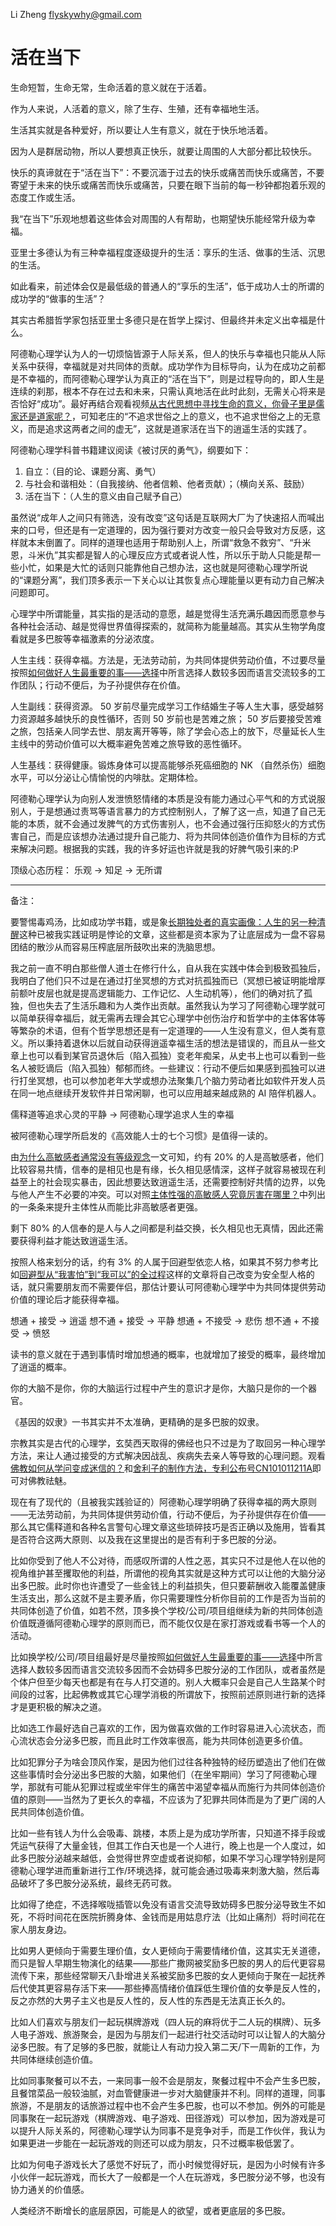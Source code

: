 Li Zheng flyskywhy@gmail.com

# 活在当下

生命短暂，生命无常，生命活着的意义就在于活着。

作为人来说，人活着的意义，除了生存、生殖，还有幸福地生活。

生活其实就是各种爱好，所以要让人生有意义，就在于快乐地活着。

因为人是群居动物，所以人要想真正快乐，就要让周围的人大部分都比较快乐。

快乐的真谛就在于“活在当下”：不要沉湎于过去的快乐或痛苦而快乐或痛苦，不要寄望于未来的快乐或痛苦而快乐或痛苦，只要在眼下当前的每一秒钟都抱着乐观的态度工作或生活。

我“在当下”乐观地想着这些体会对周围的人有帮助，也期望快乐能经常升级为幸福。

亚里士多德认为有三种幸福程度逐级提升的生活：享乐的生活、做事的生活、沉思的生活。

如此看来，前述体会仅是最低级的普通人的“享乐的生活”，低于成功人士的所谓的成功学的“做事的生活”？

其实古希腊哲学家包括亚里士多德只是在哲学上探讨、但最终并未定义出幸福是什么。

阿德勒心理学认为人的一切烦恼皆源于人际关系，但人的快乐与幸福也只能从人际关系中获得，幸福就是对共同体的贡献。成功学作为目标导向，认为在成功之前都是不幸福的，而阿德勒心理学认为真正的“活在当下”，则是过程导向的，即人生是连续的刹那，根本不存在过去和未来，只需认真地活在此时此刻，无需关心将来是否恰好“成功”。最好再结合观看视频[从古代思想中寻找生命的意义，你骨子里是儒家还是道家呢？](https://www.bilibili.com/video/BV1JM4m1172t/)，可知老庄的“不追求世俗之上的意义，也不追求世俗之上的无意义，而是追求这两者之间的虚无”，这就是道家活在当下的逍遥生活的实践了。

阿德勒心理学科普书籍建议阅读《被讨厌的勇气》，纲要如下：

1. 自立：（目的论、课题分离、勇气）
2. 与社会和谐相处：（自我接纳、他者信赖、他者贡献）；（横向关系、鼓励）
3. 活在当下：（人生的意义由自己赋予自己）

虽然说“成年人之间只有筛选，没有改变”这句话是互联网大厂为了快速招人而喊出来的口号，但还是有一定道理的，因为强行要对方改变一般只会导致对方反感，这样就本末倒置了。同样的道理也适用于帮助别人上，所谓“救急不救穷”、“升米恩，斗米仇”其实都是智人的心理反应方式或者说人性，所以乐于助人只能是帮一些小忙，如果是大忙的话则只能靠他自己想办法，这也就是阿德勒心理学所说的“课题分离”，我们顶多表示一下关心以让其恢复点心理能量以更有动力自己解决问题即可。

心理学中所谓能量，其实指的是活动的意愿，越是觉得生活充满乐趣因而愿意参与各种社会活动、越是觉得世界值得探索的，就简称为能量越高。其实从生物学角度看就是多巴胺等幸福激素的分泌浓度。

人生主线：获得幸福。方法是，无法劳动前，为共同体提供劳动价值，不过要尽量按照[如何做好人生最重要的事——选择](如何做好人生最重要的事——选择.md)中所言选择人数较多因而语言交流较多的工作团队；行动不便后，为子孙提供存在价值。

人生副线：获得资源。 50 岁前尽量完成学习工作结婚生子等人生大事，感受越努力资源越多越快乐的良性循环，否则 50 岁前也是苦难之旅； 50 岁后要接受苦难之旅，包括亲人同学去世、朋友离开等等，除了学会心态上的放下，尽量延长人生主线中的劳动价值可以大概率避免苦难之旅导致的恶性循环。

人生基线：获得健康。锻炼身体可以提高能够杀死癌细胞的 NK （自然杀伤）细胞水平，可以分泌让心情愉悦的内啡肽。定期体检。

阿德勒心理学认为向别人发泄愤怒情绪的本质是没有能力通过心平气和的方式说服别人，于是想通过责骂等语言暴力的方式控制别人，了解了这一点，知道了自己无能的本质，就不会通过发脾气的方式伤害别人，也不会通过强行压抑怒火的方式伤害自己，而是应该想办法通过提升自己能力、将为共同体创造价值作为目标的方式来解决问题。根据我的实践，我的许多好运也许就是我的好脾气吸引来的:P

顶级心态历程： 乐观 -> 知足 -> 无所谓

-------

备注：

要警惕毒鸡汤，比如成功学书籍，或是象[长期独处者的真实画像：人生的另一种清醒](https://m.toutiao.com/article/7482595793610834459)这种已被我实践证明是悖论的文章，这些都是资本家为了让底层成为一盘不容易团结的散沙从而容易压榨底层所鼓吹出来的洗脑思想。

我之前一直不明白那些僧人道士在修行什么，自从我在实践中体会到极致孤独后，我明白了他们只不过是在通过打坐冥想的方式对抗孤独而已（冥想已被证明能增厚前额叶皮层也就是提高逻辑能力、工作记忆、人生动机等），他们的确对抗了孤独，但也失去了生活乐趣和为人类作出贡献。虽然我认为学习了阿德勒心理学就可以简单获得幸福后，就无需再去理会其它心理学中创伤治疗和哲学中的主体客体等等繁杂的术语，但有个哲学思想还是有一定道理的——人生没有意义，但人类有意义。所以秉持着退休以后就自动获得逍遥幸福生活的想法是错误的，而且从一些文章上也可以看到某官员退休后（陷入孤独）变老年痴呆，从史书上也可以看到一些名人被贬谪后（陷入孤独）郁郁而终。一些建议：行动不便后如果感到孤独可以进行打坐冥想，也可以参加老年大学或想办法聚集几个脑力劳动者比如软件开发人员在同一地点继续开发软件并日常闲聊，也可以应用越来越成熟的 AI 陪伴机器人。

儒释道等追求心灵的平静 -> 阿德勒心理学追求人生的幸福

被阿德勒心理学所启发的《高效能人士的七个习惯》是值得一读的。

由[为什么高敏感者通常没有等级观念](https://m.toutiao.com/article/7510333890414772763/)一文可知，约有 20% 的人是高敏感者，他们比较容易共情，信奉的是相见也是有缘，长久相见感情深，这样子就容易被现在利益至上的社会现实暴击，因此想要达致逍遥生活，还需要控制好共情的边界，以免与他人产生不必要的冲突。可以对照[主体性强的高敏感人究竟厉害在哪里？](http://xhslink.com/m/A5xYy9qkXTa)中列出的一条条来提升主体性从而能比非高敏感者更强。

剩下 80% 的人信奉的是人与人之间都是利益交换，长久相见也无真情，因此还需要获得利益才能达致逍遥生活。

按照人格来划分的话，约有 3% 的人属于回避型依恋人格，如果其不努力参考比如[回避型从“我害怕”到“我可以”的全过程](http://xhslink.com/a/feKpb52X1Yugb)这样的文章将自己改变为安全型人格的话，就只需要朋友而不需要伴侣，那估计要认可阿德勒心理学中为共同体提供劳动价值的理论后才能获得幸福。

想通   +   接受 -> 逍遥
想不通 +   接受 -> 平静
想通   + 不接受 -> 悲伤
想不通 + 不接受 -> 愤怒

读书的意义就在于遇到事情时增加想通的概率，也就增加了接受的概率，最终增加了逍遥的概率。

你的大脑不是你，你的大脑运行过程中产生的意识才是你，大脑只是你的一个器官。

《基因的奴隶》一书其实并不太准确，更精确的是多巴胺的奴隶。

宗教其实是古代的心理学，玄奘西天取得的佛经也只不过是为了取回另一种心理学方法，来让人通过接受的方式解决因战乱、疾病失去亲人等导致的心理问题。观看[佛教如何从学问变成迷信的？](https://www.bilibili.com/video/BV1GJKAzfEjB/)和[舍利子的制作方法，专利公布号CN101011211A](https://mp.weixin.qq.com/s/ZeZRHZEIZAuGLnPAfwX-qw)即可对佛教祛魅。

现在有了现代的（且被我实践验证的）阿德勒心理学明确了获得幸福的两大原则——无法劳动前，为共同体提供劳动价值，行动不便后，为子孙提供存在价值——那么其它儒释道和各种名言警句心理文章这些琐碎技巧是否正确以及施用，皆看其是否符合这两大原则、以及我在这里提出的是否有利于多巴胺的分泌。

比如你受到了他人不公对待，而感叹所谓的人性之恶，其实只不过是他人在以他的视角维护甚至攫取他的利益，所谓他的视角其实就是这种方式可以让他的大脑分泌出多巴胺。此时你也许遭受了一些金钱上的利益损失，但只要薪酬收入能覆盖健康生活支出，那么这就不是主要矛盾，你只需要理性分析你目前的工作是否为当前的共同体创造了价值，如若不然，顶多换个学校/公司/项目组继续为新的共同体创造价值既遵循阿德勒心理学的原则而已，而不能仅仅是在家打游戏或看书等一个人的活动。

比如换学校/公司/项目组最好是尽量按照[如何做好人生最重要的事——选择](如何做好人生最重要的事——选择.md)中所言选择人数较多因而语言交流较多因而不会妨碍多巴胺分泌的工作团队，或者虽然是个体户但至少每天也都是有在与人打交道的。别人大概率只会是自己人生路某个时间段的过客，比起佛教或其它心理学消极的所谓放下，按照前述原则进行新的选择才是更积极的解决之道。

比如选工作最好选自己喜欢的工作，因为做喜欢做的工作时容易进入心流状态，而心流状态会分泌多巴胺，而且此时工作效率很高，能为共同体创造更多价值。

比如犯罪分子为啥会顶风作案，是因为他们过往各种独特的经历塑造出了他们在做这些事情时会分泌出多巴胺的大脑，如果他们（在坐牢期间）学习了阿德勒心理学，那就有可能从犯罪过程或坐牢伴生的痛苦中渴望幸福从而施行为共同体创造价值的原则——当然为了更长久的幸福，不应该为了犯罪共同体而是为了更广阔的人民共同体创造价值。

比如一些有钱人为什么会吸毒、跳楼，本质上是为成功学所害，只知道不择手段或凭运气获得了大量金钱，但其工作白天也是一个人进行，晚上也是一个人度过，如此多巴胺分泌越来越低，会觉得世界空虚或者说抑郁，如果不学习心理学特别是阿德勒心理学进而重新进行工作/环境选择，就可能会通过吸毒来刺激大脑，然后毒品破坏了多巴胺分泌系统，最终无药可救。

比如得了绝症，不选择喉咙插管以免没有语言交流导致妨碍多巴胺分泌导致生不如死，不将时间花在医院折腾身体、金钱而是用姑息疗法（比如止痛剂）将时间花在家人朋友身边。

比如男人更倾向于需要生理价值，女人更倾向于需要情绪价值，这其实无关道德，而只是智人早期生物演化的结果——那些广撒网被奖励多巴胺的男人的后代更容易流传下来，那些经常聊天八卦增进关系被奖励多巴胺的女人更倾向于聚在一起抚养后代使其更容易存活下来——那些捧高情绪价值踩低生理价值的女拳是反人性的，反之亦然的大男子主义也是反人性的，反人性的东西是无法真正长久的。

比如人们喜欢与朋友们一起玩棋牌游戏（四人玩的麻将优于二人玩的棋牌）、玩多人电子游戏、旅游聚会，是因为与朋友们一起进行社交活动时可以让智人的大脑分泌多巴胺。有了足够的多巴胺，就能让人有动力投入第二天/下一周新的工作，为共同体继续创造价值。

比如同事聚餐可以不去，一来同事一般不会是朋友，聚餐过程中不会产生多巴胺，且餐馆菜品一般较油腻，对血管健康进一步对大脑健康并不利。同样的道理，同事旅游，不是朋友的话旅游过程中也不会产生多巴胺，也可以不参加。例外的可能是同事聚在一起玩游戏（棋牌游戏、电子游戏、田径游戏）可以参加，因为游戏是可以提升人际关系的，阿德勒心理学认为同事不是竞争对手，而是工作伙伴，我认为如果更进一步能在一起玩游戏的则还可以成为朋友，只不过概率极低罢了。

比如为何电子游戏长大了感觉不好玩了，而小时候觉得好玩，是因为小时候有许多小伙伴一起玩游戏，而长大了一般都是一个人在玩游戏，多巴胺分泌不够，也没有协力通关的价值感。

人类经济不断增长的底层原因，可能是人的欲望，或者更底层的多巴胺。

